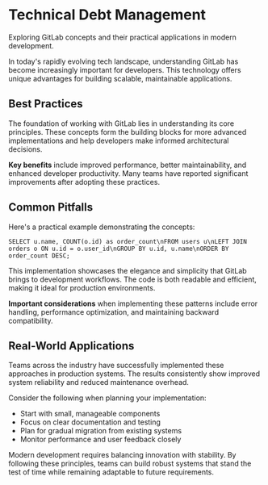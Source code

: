 # Technical Debt Management

Exploring GitLab concepts and their practical applications in modern development.

In today's rapidly evolving tech landscape, understanding GitLab has become increasingly important for developers. This technology offers unique advantages for building scalable, maintainable applications.

## Best Practices

The foundation of working with GitLab lies in understanding its core principles. These concepts form the building blocks for more advanced implementations and help developers make informed architectural decisions.

**Key benefits** include improved performance, better maintainability, and enhanced developer productivity. Many teams have reported significant improvements after adopting these practices.

## Common Pitfalls

Here's a practical example demonstrating the concepts:

<pre><code>SELECT u.name, COUNT(o.id) as order_count\nFROM users u\nLEFT JOIN orders o ON u.id = o.user_id\nGROUP BY u.id, u.name\nORDER BY order_count DESC;</code></pre>

This implementation showcases the elegance and simplicity that GitLab brings to development workflows. The code is both readable and efficient, making it ideal for production environments.

**Important considerations** when implementing these patterns include error handling, performance optimization, and maintaining backward compatibility.

## Real-World Applications

Teams across the industry have successfully implemented these approaches in production systems. The results consistently show improved system reliability and reduced maintenance overhead.

Consider the following when planning your implementation:

- Start with small, manageable components
- Focus on clear documentation and testing
- Plan for gradual migration from existing systems
- Monitor performance and user feedback closely

Modern development requires balancing innovation with stability. By following these principles, teams can build robust systems that stand the test of time while remaining adaptable to future requirements.
